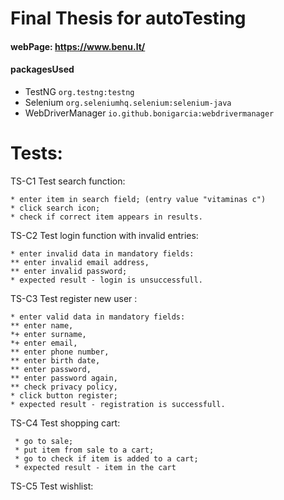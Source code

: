 # Final Thesis for autoTesting
#### webPage: https://www.benu.lt/
#### packagesUsed 
* TestNG `org.testng:testng`
* Selenium `org.seleniumhq.selenium:selenium-java`
* WebDriverManager `io.github.bonigarcia:webdrivermanager`

# Tests:
TS-C1 Test search function:

    * enter item in search field; (entry value "vitaminas c")
    * click search icon;
    * check if correct item appears in results. 


TS-C2 Test login function with invalid entries:

    * enter invalid data in mandatory fields:
    ** enter invalid email address,
    ** enter invalid password;
    * expected result - login is unsuccessfull.

TS-C3 Test register new user :

    * enter valid data in mandatory fields:
    ** enter name,
    *+ enter surname,
    *+ enter email,
    ** enter phone number,
    ** enter birth date,
    ** enter password,
    ** enter password again,
    ** check privacy policy,
    * click button register;
    * expected result - registration is successfull.

TS-C4 Test shopping cart:

     * go to sale;
     * put item from sale to a cart;
     * go to check if item is added to a cart;
     * expected result - item in the cart
         


TS-C5 Test wishlist:
   